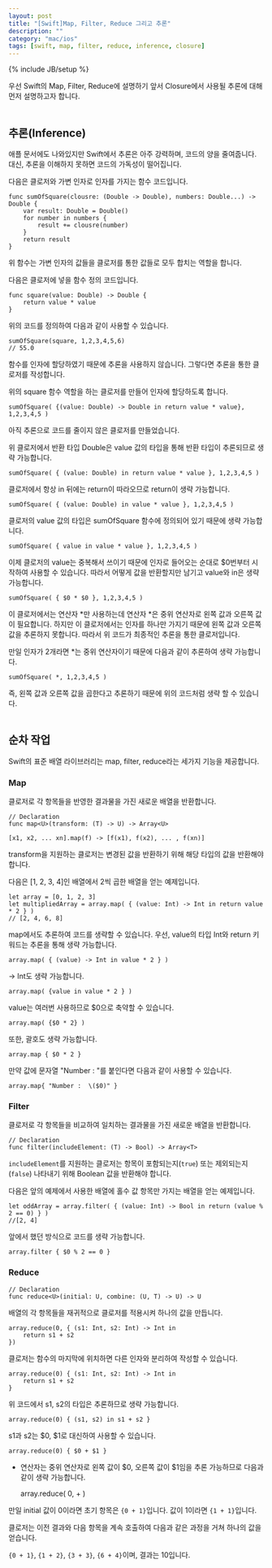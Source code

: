 ```yaml
---
layout: post
title: "[Swift]Map, Filter, Reduce 그리고 추론"
description: ""
category: "mac/ios"
tags: [swift, map, filter, reduce, inference, closure]
---
```

{% include JB/setup %}

우선 Swift의 Map, Filter, Reduce에 설명하기 앞서 Closure에서 사용될 추론에 대해 먼저 설명하고자 합니다.<br/><br/>

## 추론(Inference)

애플 문서에도 나와있지만 Swift에서 추론은 아주 강력하며, 코드의 양을 줄여줍니다. 대신, 추론을 이해하지 못하면 코드의 가독성이 떨어집니다.

다음은 클로저와 가변 인자로 인자를 가지는 함수 코드입니다.

	func sumOfSquare(clousre: (Double -> Double), numbers: Double...) -> Double {
	    var result: Double = Double()
	    for number in numbers {
	        result += clousre(number)
	    }
	    return result
	}

위 함수는 가변 인자의 값들을 클로저를 통한 값들로 모두 합치는 역할을 합니다.

다음은 클로저에 넣을 함수 정의 코드입니다.

	func square(value: Double) -> Double {
	    return value * value
	}

위의 코드를 정의하여 다음과 같이 사용할 수 있습니다.

	sumOfSquare(square, 1,2,3,4,5,6)
	// 55.0

함수를 인자에 할당하였기 때문에 추론을 사용하지 않습니다. 그렇다면 추론을 통한 클로저를 작성합니다.

위의 square 함수 역할을 하는 클로저를 만들어 인자에 할당하도록 합니다.

	sumOfSquare( {(value: Double) -> Double in return value * value}, 1,2,3,4,5 )

아직 추론으로 코드를 줄이지 않은 클로저를 만들었습니다.

위 클로저에서 반환 타입 Double은 value 값의 타입을 통해 반환 타입이 추론되므로 생략 가능합니다.

	sumOfSquare( { (value: Double) in return value * value }, 1,2,3,4,5 )

클로저에서 항상 in 뒤에는 return이 따라오므로 return이 생략 가능합니다.

	sumOfSquare( { (value: Double) in value * value }, 1,2,3,4,5 )

클로저의 value 값의 타입은 sumOfSquare 함수에 정의되어 있기 때문에 생략 가능합니다.

	sumOfSquare( { value in value * value }, 1,2,3,4,5 )

이제 클로저의 value는 중복해서 쓰이기 때문에 인자로 들어오는 순대로 $0번부터 시작하여 사용할 수 있습니다. 따라서 어떻게 값을 반환할지만 남기고 value와 in은 생략 가능합니다.

	sumOfSquare( { $0 * $0 }, 1,2,3,4,5 )

이 클로저에서는 연산자 *만 사용하는데 연산자 *은 중위 연산자로 왼쪽 값과 오른쪽 값이 필요합니다. 하지만 이 클로저에서는 인자를 하나만 가지기 때문에 왼쪽 값과 오른쪽 값을 추론하지 못합니다. 따라서 위 코드가 최종적인 추론을 통한 클로저입니다.

만일 인자가 2개라면 *는 중위 연산자이기 때문에 다음과 같이 추론하여 생략 가능합니다.

	sumOfSquare( *, 1,2,3,4,5 )

즉, 왼쪽 값과 오른쪽 값을 곱한다고 추론하기 때문에 위의 코드처럼 생략 할 수 있습니다.<br/><br/>


## 순차 작업

Swift의 표준 배열 라이브러리는 map, filter, reduce라는 세가지 기능을 제공합니다.

### Map

클로저로 각 항목들을 반영한 결과물을 가진 새로운 배열을 반환합니다.

	// Declaration
	func map<U>(transform: (T) -> U) -> Array<U>

	[x1, x2, ... xn].map(f) -> [f(x1), f(x2), ... , f(xn)]

transform을 지원하는 클로저는 변경된 값을 반환하기 위해 해당 타입의 값을 반환해야 합니다.

다음은 [1, 2, 3, 4]인 배열에서 2씩 곱한 배열을 얻는 예제입니다.

	let array = [0, 1, 2, 3]
	let multipliedArray = array.map( { (value: Int) -> Int in return value * 2 } )
	// [2, 4, 6, 8]

map에서도 추론하여 코드를 생략할 수 있습니다. 우선, value의 타입 Int와 return 키워드는 추론을 통해 생략 가능합니다.

	array.map( { (value) -> Int in value * 2 } )

-> Int도 생략 가능합니다.

	array.map( {value in value * 2 } )

value는 여러번 사용하므로 $0으로 축약할 수 있습니다.

	array.map( {$0 * 2} )

또한, 괄호도 생략 가능합니다.

	array.map { $0 * 2 }

만약 값에 문자열 "Number : "를 붙인다면 다음과 같이 사용할 수 있습니다.

	array.map{ "Number :  \($0)" }

### Filter

클로저로 각 항목들을 비교하여 일치하는 결과물을 가진 새로운 배열을 반환합니다.

	// Declaration
	func filter(includeElement: (T) -> Bool) -> Array<T>

`includeElement`를 지원하는 클로저는 항목이 포함되는지(`true`) 또는 제외되는지(`false`) 나타내기 위해 Boolean 값을 반환해야 합니다.

다음은 앞의 예제에서 사용한 배열에 홀수 값 항목만 가지는 배열을 얻는 예제입니다.

	let oddArray = array.filter( { (value: Int) -> Bool in return (value % 2 == 0) } )
	//[2, 4]

앞에서 했던 방식으로 코드를 생략 가능합니다.

	array.filter { $0 % 2 == 0 }

### Reduce

	// Declaration
	func reduce<U>(initial: U, combine: (U, T) -> U) -> U

배열의 각 항목들을 재귀적으로 클로저를 적용시켜 하나의 값을 만듭니다.

	array.reduce(0, { (s1: Int, s2: Int) -> Int in
	    return s1 + s2
	})

클로저는 함수의 마지막에 위치하면 다른 인자와 분리하여 작성할 수 있습니다.

	array.reduce(0) { (s1: Int, s2: Int) -> Int in
	    return s1 + s2
	}

위 코드에서 s1, s2의 타입은 추론하므로 생략 가능합니다.

	array.reduce(0) { (s1, s2) in s1 + s2 }

s1과 s2는 $0, $1로 대신하여 사용할 수 있습니다.

	array.reduce(0) { $0 + $1 }

+ 연산자는 중위 연산자로 왼쪽 값이 $0, 오른쪽 값이 $1임을 추론 가능하므로 다음과 같이 생략 가능합니다.

	array.reduce( 0, + )

만일 initial 값이 0이라면 초기 항목은 `{0 + 1}`입니다. 값이 1이라면 `{1 + 1}`입니다.

클로저는 이전 결과와 다음 항목을 계속 호출하여 다음과 같은 과정을 거쳐 하나의 값을 얻습니다.

`{0 + 1}`, `{1 + 2}`, `{3 + 3}`, `{6 + 4}`이며, 결과는 10입니다. 